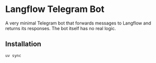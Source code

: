 # Langflow Telegram Bot

A very minimal Telegram bot that forwards messages to Langflow and returns its responses. The bot itself has no real
logic.

## Installation

`uv sync`